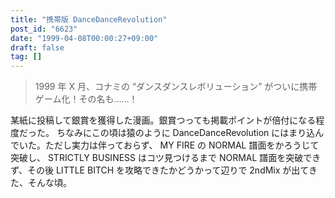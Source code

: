 ```yaml
---
title: "携帯版 DanceDanceRevolution"
post_id: "6623"
date: "1999-04-08T00:00:27+09:00"
draft: false
tag: []
---
```



> 1999 年 X 月、コナミの “ダンスダンスレボリューション” がついに携帯ゲーム化！その名も……！

某紙に投稿して銀賞を獲得した漫画。銀賞つっても掲載ポイントが倍付になる程度だった。  ちなみにこの頃は猿のように DanceDanceRevolution にはまり込んでいた。ただし実力は伴っておらず、 MY FIRE の NORMAL 譜面をかろうじて突破し、 STRICTLY BUSINESS はコツ見つけるまで NORMAL 譜面を突破できず、その後 LITTLE BITCH を攻略できたかどうかって辺りで 2ndMix が出てきた、そんな頃。
